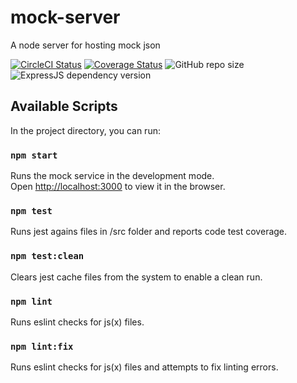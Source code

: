 # mock-server
A node server for hosting mock json

[![CircleCI Status](https://circleci.com/gh/hegedus-adam/mock-server.svg?style=shield)](https://app.circleci.com/pipelines/github/hegedus-adam/mock-server?branch=master)
[![Coverage Status](https://coveralls.io/repos/github/hegedus-adam/mock-server/badge.svg?branch=master)](https://coveralls.io/github/hegedus-adam/mock-server?branch=master)
![GitHub repo size](https://img.shields.io/github/repo-size/hegedus-adam/mock-server)
![ExpressJS dependency version](https://img.shields.io/github/package-json/dependency-version/hegedus-adam/mock-server/express)

## Available Scripts

In the project directory, you can run:

### `npm start`

Runs the mock service in the development mode.<br>
Open [http://localhost:3000](http://localhost:3000) to view it in the browser.

### `npm test`

Runs jest agains files in /src folder and reports code test coverage.

### `npm test:clean`

Clears jest cache files from the system to enable a clean run.

### `npm lint`

Runs eslint checks for js(x) files.

### `npm lint:fix`

Runs eslint checks for js(x) files and attempts to fix linting errors.